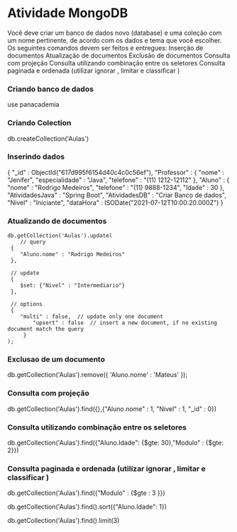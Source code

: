# Atividade MongoDB

Você deve criar um banco de dados novo (database) e uma coleção com um nome pertinente, de acordo com os dados e tema que você escolher. Os seguintes comandos devem ser feitos e entregues:
Inserção de documentos
Atualização de documentos
Exclusão de documentos
Consulta com projeção
Consulta utilizando combinação entre os seletores
Consulta paginada e ordenada (utilizar ignorar , limitar e classificar )

### Criando banco de dados

use panacademia

### Criando Colection

db.createCollection('Aulas')

### Inserindo dados

{
    "_id" : ObjectId("617d995f6154d40c4c0c56ef"),
    "Professor" : {
        "nome" : "Jenifer",
        "especialidade" : "Java",
        "telefone" : "(11) 1212-12112"
    },
    "Aluno" : {
        "nome" : "Rodrigo Medeiros",
        "telefone" : "(11) 9888-1234",
        "Idade" : 30
    },
    "AtividadesJava" : "Spring Boot",
    "AtividadesDB" : "Criar Banco de dados",
    "Nivel" : "Iniciante",
    "dataHora" : ISODate("2021-07-12T10:00:20.000Z")
}

### Atualizando de documentos

	db.getCollection('Aulas').update(
   	 	// query 
   	 {
        "Aluno.nome" : "Rodrigo Medeiros"
   	 },
    
   	 // update 
   	 {
        $set: {"Nivel" : "Intermediario"}
   	 },
    
   	 // options 
   	 {
        "multi" : false,  // update only one document 
        	"upsert" : false  // insert a new document, if no existing document match the query 
   		 }
	);

### Exclusao de um documento

db.getCollection('Aulas').remove({ 'Aluno.nome' : 'Mateus' });

### Consulta com projeção

db.getCollection('Aulas').find({},{"Aluno.nome" : 1, "Nivel" : 1, "_id" : 0})

### Consulta utilizando combinação entre os seletores

db.getCollection('Aulas').find({"Aluno.Idade": {$gte: 30},"Modulo" : {$gte: 2}})

### Consulta paginada e ordenada (utilizar ignorar , limitar e classificar )

db.getCollection('Aulas').find({"Modulo" : {$gte : 3 }})

db.getCollection('Aulas').find().sort({"Aluno.Idade": 1})

db.getCollection('Aulas').find().limit(3)


